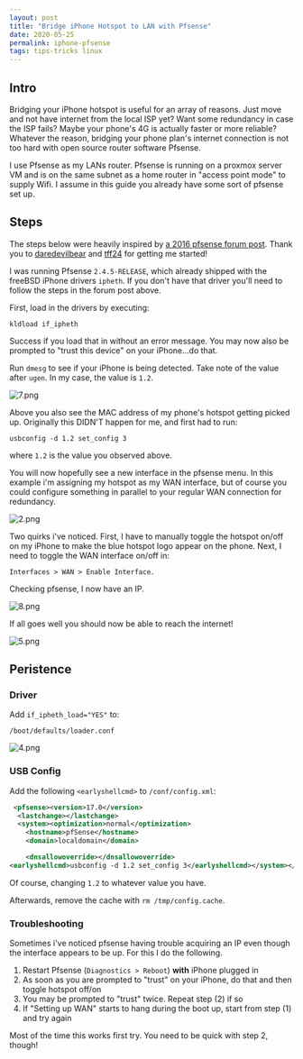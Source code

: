 ```yaml
---
layout: post
title: "Bridge iPhone Hotspot to LAN with Pfsense"
date: 2020-05-25
permalink: iphone-pfsense
tags: tips-tricks linux
---
```


## Intro

Bridging your iPhone hotspot is useful for an array of reasons. Just move and not have internet from the local ISP yet? Want some redundancy in case the ISP fails? Maybe your phone's 4G is actually faster or more reliable? Whatever the reason, bridging your phone plan's internet connection is not too hard with open source router software Pfsense.

I use Pfsense as my LANs router. Pfsense is running on a proxmox server VM and is on the same subnet as a home router in "access point mode" to supply Wifi. I assume in this guide you already have some sort of pfsense set up.

## Steps

The steps below were heavily inspired by [a 2016 pfsense forum post](https://forum.netgate.com/topic/106435/iphone-tether). Thank you to [daredevilbear](https://forum.netgate.com/user/daredevilbear) and [tff24](https://forum.netgate.com/user/tff24) for getting me started!

I was running Pfsense `2.4.5-RELEASE`, which already shipped with the freeBSD iPhone drivers `ipheth`. If you don't have that driver you'll need to follow the steps in the forum post above.

First, load in the drivers by executing:

`kldload if_ipheth`

Success if you load that in without an error message.  You may now also be prompted to "trust this device" on your iPhone...do that.

Run `dmesg` to see if your iPhone is being detected. Take note of the value after `ugen`. In my case, the value is `1.2`.

![7.png]({{site.url}}/assets/resources-iphone-pfsense/7.png)

Above you also see the MAC address of my phone's hotspot getting picked up. Originally this DIDN'T happen for me, and first had to run:

`usbconfig -d 1.2 set_config 3`

where `1.2` is the value you observed above.

You will now hopefully see a new interface in the pfsense menu. In this example i'm assigning my hotspot as my WAN interface, but of course you could configure something in parallel to your regular WAN connection for redundancy.

![2.png]({{site.url}}/assets/resources-iphone-pfsense/2.png)

Two quirks i've noticed. First, I have to manually toggle the hotspot on/off on my iPhone to make the blue hotspot logo appear on the phone. Next, I need to toggle the WAN interface on/off in: 

`Interfaces > WAN > Enable Interface.`

Checking pfsense, I now have an IP.

![8.png]({{site.url}}/assets/resources-iphone-pfsense/8.png)

If all goes well you should now be able to reach the internet!

![5.png]({{site.url}}/assets/resources-iphone-pfsense/5.png)

## Peristence

### Driver

Add `if_ipheth_load="YES"` to:

`/boot/defaults/loader.conf`

![4.png]({{site.url}}/assets/resources-iphone-pfsense/4.png)

### USB Config

Add the following `<earlyshellcmd>` to `/conf/config.xml`:

```xml
 <pfsense><version>17.0</version>
  <lastchange></lastchange>
  <system><optimization>normal</optimization>
    <hostname>pfSense</hostname>
    <domain>localdomain</domain>

    <dnsallowoverride></dnsallowoverride>
<earlyshellcmd>usbconfig -d 1.2 set_config 3</earlyshellcmd></system></pfsense>
```

Of course, changing `1.2` to whatever value you have.

Afterwards, remove the cache with `rm /tmp/config.cache`.

### Troubleshooting

Sometimes i've noticed pfsense having trouble acquiring an IP even though the interface appears to be up.  For this I do the following.

1. Restart Pfsense (`Diagnostics > Reboot`) **with** iPhone plugged in
2. As soon as you are prompted to "trust" on your iPhone, do that and then toggle hotspot off/on
3. You may be prompted to "trust" twice.  Repeat step (2) if so
4. If "Setting up WAN" starts to hang during the boot up, start from step (1) and try again

Most of the time this works first try.  You need to be quick with step 2, though!
